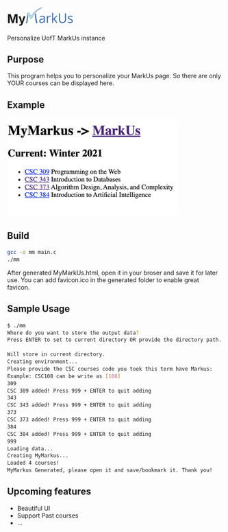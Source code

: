 # My<img src="./markus.png" width="110"/>
Personalize UofT MarkUs instance

## Purpose
This program helps you to personalize your MarkUs page. So there are only YOUR courses can be displayed here.

## Example
<img src="./example.png" width="400"/>

## Build
```sh
gcc -o mm main.c
./mm
```
After generated MyMarkUs.html, open it in your broser and save it for later use. You can add favicon.ico in the generated folder to enable great favicon.

## Sample Usage
```sh
$ ./mm
Where do you want to store the output data?
Press ENTER to set to current directory OR provide the directory path.

Will store in current directory.
Creating environment...
Please provide the CSC courses code you took this term have Markus:
Example: CSC108 can be write as [108]
309
CSC 309 added! Press 999 + ENTER to quit adding
343
CSC 343 added! Press 999 + ENTER to quit adding
373
CSC 373 added! Press 999 + ENTER to quit adding
384
CSC 384 added! Press 999 + ENTER to quit adding
999
Loading data...
Creating MyMarkus...
Loaded 4 courses!
MyMarkus Generated, please open it and save/bookmark it. Thank you!
```

## Upcoming features
- Beautiful UI
- Support Past courses
- ...
